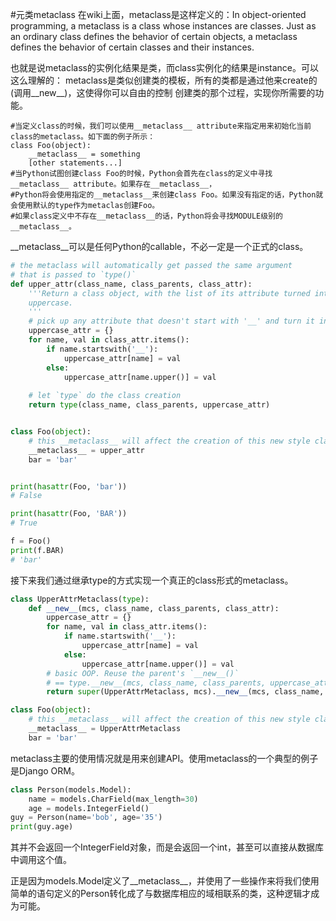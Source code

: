 #元类metaclass
在wiki上面，metaclass是这样定义的：In object-oriented programming,
a metaclass is a class whose instances are classes.
Just as an ordinary class defines the behavior of certain objects,
a metaclass defines the behavior of certain classes and their instances.

也就是说metaclass的实例化结果是类，而class实例化的结果是instance。可以这么理解的：
metaclass是类似创建类的模板，所有的类都是通过他来create的(调用__new__)，这使得你可以自由的控制
创建类的那个过程，实现你所需要的功能。

```
#当定义class的时候，我们可以使用__metaclass__ attribute来指定用来初始化当前class的metaclass。如下面的例子所示：
class Foo(object):
    __metaclass__ = something
    [other statements...]
#当Python试图创建class Foo的时候，Python会首先在class的定义中寻找__metaclass__ attribute。如果存在__metaclass__，
#Python将会使用指定的__metaclass__来创建class Foo。如果没有指定的话，Python就会使用默认的type作为metaclas创建Foo。
#如果class定义中不存在__metaclass__的话，Python将会寻找MODULE级别的__metaclass__。
```

__metaclass__可以是任何Python的callable，不必一定是一个正式的class。
```python
# the metaclass will automatically get passed the same argument 
# that is passed to `type()`
def upper_attr(class_name, class_parents, class_attr):
    '''Return a class object, with the list of its attribute turned into 
    uppercase.
    '''
    # pick up any attribute that doesn't start with '__' and turn it into uppercase.
    uppercase_attr = {}
    for name, val in class_attr.items():
        if name.startswith('__'):
            uppercase_attr[name] = val
        else:
            uppercase_attr[name.upper()] = val
    
    # let `type` do the class creation
    return type(class_name, class_parents, uppercase_attr)


class Foo(object):
    # this __metaclass__ will affect the creation of this new style class
    __metaclass__ = upper_attr
    bar = 'bar'


print(hasattr(Foo, 'bar'))
# False

print(hasattr(Foo, 'BAR'))
# True

f = Foo()
print(f.BAR)
# 'bar'

```
接下来我们通过继承type的方式实现一个真正的class形式的metaclass。

```python
class UpperAttrMetaclass(type):
	def __new__(mcs, class_name, class_parents, class_attr):
		uppercase_attr = {}
		for name, val in class_attr.items():
			if name.startswith('__'):
				uppercase_attr[name] = val
			else:
				uppercase_attr[name.upper()] = val
		# basic OOP. Reuse the parent's `__new__()`
		# == type.__new__(mcs, class_name, class_parents, uppercase_attr)
		return super(UpperAttrMetaclass, mcs).__new__(mcs, class_name, class_parents, uppercase_attr)

class Foo(object):
	# this __metaclass__ will affect the creation of this new style class
	__metaclass__ = UpperAttrMetaclass
	bar = 'bar'
```

metaclass主要的使用情况就是用来创建API。使用metaclass的一个典型的例子是Django ORM。
```python
class Person(models.Model):
    name = models.CharField(max_length=30)
    age = models.IntegerField()
guy = Person(name='bob', age='35')
print(guy.age)
```
其并不会返回一个IntegerField对象，而是会返回一个int，甚至可以直接从数据库中调用这个值。

正是因为models.Model定义了__metaclass__，并使用了一些操作来将我们使用简单的语句定义的Person转化成了与数据库相应的域相联系的类，这种逻辑才成为可能。